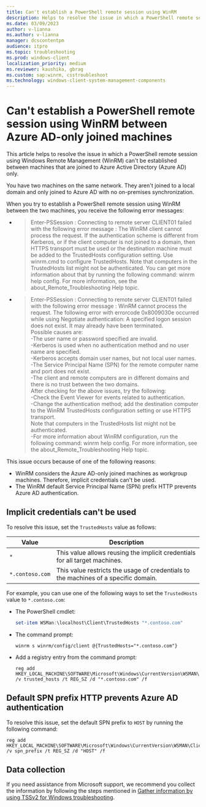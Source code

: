 ```yaml
---
title: Can't establish a PowerShell remote session using WinRM
description: Helps to resolve the issue in which a PowerShell remote session using Windows Remote Management (WinRM) can't be established between machines that are joined to Azure Active Directory (Azure AD) only.
ms.date: 03/09/2023
author: v-lianna
ms.author: v-lianna
manager: dcscontentpm
audience: itpro
ms.topic: troubleshooting
ms.prod: windows-client
localization_priority: medium
ms.reviewer: kaushika, gbrag
ms.custom: sap:winrm, csstroubleshoot
ms.technology: windows-client-system-management-components
---
```

# Can't establish a PowerShell remote session using WinRM between Azure AD-only joined machines

This article helps to resolve the issue in which a PowerShell remote session using Windows Remote Management (WinRM) can't be established between machines that are joined to Azure Active Directory (Azure AD) only.

You have two machines on the same network. They aren't joined to a local domain and only joined to Azure AD with no on-premises synchronization.

When you try to establish a PowerShell remote session using WinRM between the two machines, you receive the following error messages:

- > Enter-PSSession : Connecting to remote server CLIENT01 failed with the following error message : The WinRM client cannot process the request. If the authentication scheme is different from Kerberos, or if the client computer is not joined to a domain, then HTTPS transport must be used or the destination machine must be added to the TrustedHosts configuration setting. Use winrm.cmd to configure TrustedHosts. Note that computers in the TrustedHosts list might not be authenticated. You can get more information about that by running the following command: winrm help config. For more information, see the about_Remote_Troubleshooting Help topic.

- > Enter-PSSession : Connecting to remote server CLIENT01 failed with the following error message : WinRM cannot process the request. The following error with errorcode 0x8009030e occurred while using Negotiate authentication: A specified logon session does not exist. It may already have been terminated.  
    Possible causes are:  
     -The user name or password specified are invalid.  
     -Kerberos is used when no authentication method and no user name are specified.  
     -Kerberos accepts domain user names, but not local user names.  
     -The Service Principal Name (SPN) for the remote computer name and port does not exist.  
     -The client and remote computers are in different domains and there is no trust between the two domains.  
    After checking for the above issues, try the following:  
    -Check the Event Viewer for events related to authentication.  
    -Change the authentication method; add the destination computer to the WinRM TrustedHosts configuration setting or use HTTPS transport.  
    Note that computers in the TrustedHosts list might not be authenticated.  
    -For more information about WinRM configuration, run the following command: winrm help config. For more
    information, see the about_Remote_Troubleshooting Help topic.

This issue occurs because of one of the following reasons:

- WinRM considers the Azure AD-only joined machines as workgroup machines. Therefore, implicit credentials can't be used.
- The WinRM default Service Principal Name (SPN) prefix HTTP prevents Azure AD authentication.

## Implicit credentials can't be used

To resolve this issue, set the `TrustedHosts` value as follows:

|Value  |Description  |
|---------|---------|
|`*`     |This value allows reusing the implicit credentials for all target machines.         |
|`*.contoso.com`     |This value restricts the usage of credentials to the machines of a specific domain.         |

For example, you can use one of the following ways to set the `TrustedHosts` value to `*.contoso.com`:

- The PowerShell cmdlet:

    ```powershell
    set-item WSMan:\localhost\Client\TrustedHosts "*.contoso.com"
    ```

- The command prompt:

    ```console
    winrm s winrm/config/client @{TrustedHosts="*.contoso.com"}
    ```

- Add a registry entry from the command prompt:

    ```console
    reg add HKEY_LOCAL_MACHINE\SOFTWARE\Microsoft\Windows\CurrentVersion\WSMAN\Client /v trusted_hosts /t REG_SZ /d "*.contoso.com" /f
    ```

## Default SPN prefix HTTP prevents Azure AD authentication

To resolve this issue, set the default SPN prefix to `HOST` by running the following command:

```console
reg add HKEY_LOCAL_MACHINE\SOFTWARE\Microsoft\Windows\CurrentVersion\WSMAN\Client /v spn_prefix /t REG_SZ /d "HOST" /f
```

## Data collection

If you need assistance from Microsoft support, we recommend you collect the information by following the steps mentioned in [Gather information by using TSSv2 for Windows troubleshooting](../windows-troubleshooters/gather-information-using-tssv2-windows-troubleshooting.md#powershell).
